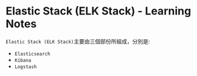 # Elastic Stack (ELK Stack) - Learning Notes

`Elastic Stack (ELK Stack)`主要由三個部份所組成，分別是:

- `Elasticsearch`
- `Kibana`
- `Logstash`
